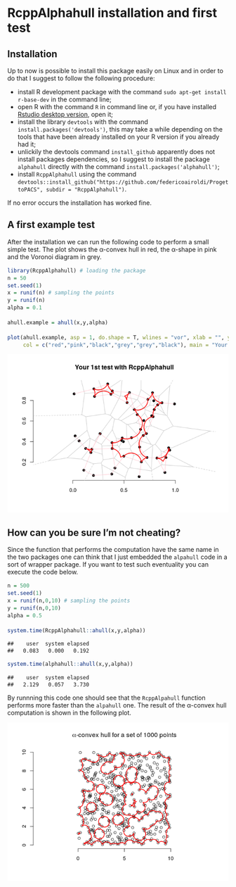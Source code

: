 RcppAlphahull installation and first test
================

## Installation

Up to now is possible to install this package easily on Linux and in
order to do that I suggest to follow the following procedure:

  - install R development package with the command `sudo apt-get install
    r-base-dev` in the command line;
  - open R with the command `R` in command line or, if you have
    installed [Rstudio desktop
    version](https://www.rstudio.com/products/rstudio/download/#download),
    open it;
  - install the library `devtools` with the command
    `install.packages('devtools')`, this may take a while depending on
    the tools that have been already installed on your R version if you
    already had it;
  - unlickily the devtools command `install_github` apparently does not
    install packages dependencies, so I suggest to install the package
    `alphahull` directly with the command
    `install.packages('alphahull')`;
  - install `RcppAlphahull` using the command
    `devtools::install_github("https://github.com/federicoairoldi/ProgettoPACS",
    subdir = "RcppAlphahull")`.

If no error occurs the installation has worked fine.

## A first example test

After the installation we can run the following code to perform a small
simple test. The plot shows the α-convex hull in red, the α-shape in
pink and the Voronoi diagram in grey.

``` r
library(RcppAlphahull) # loading the package
n = 50
set.seed(1)
x = runif(n) # sampling the points
y = runif(n)
alpha = 0.1

ahull.example = ahull(x,y,alpha)

plot(ahull.example, asp = 1, do.shape = T, wlines = "vor", xlab = "", ylab = "", pch = 19, 
     col = c("red","pink","black","grey","grey","black"), main = "Your 1st test with RcppAlphahull")
```

![](README_files/figure-gfm/first%20test-1.png)<!-- -->

## How can you be sure I’m not cheating?

Since the function that performs the computation have the same name in
the two packages one can think that I just embedded the `alpahull` code
in a sort of wrapper package. If you want to test such eventuality you
can execute the code below.

``` r
n = 500
set.seed(1)
x = runif(n,0,10) # sampling the points
y = runif(n,0,10)
alpha = 0.5
  
system.time(RcppAlphahull::ahull(x,y,alpha))
```

    ##    user  system elapsed 
    ##   0.083   0.000   0.192

``` r
system.time(alphahull::ahull(x,y,alpha))
```

    ##    user  system elapsed 
    ##   2.129   0.057   3.730

By runnning this code one should see that the `RcppAlpahull` function
performs more faster than the `alpahull` one. The result of the α-convex
hull computation is shown in the following plot.

![](README_files/figure-gfm/plot-1.png)<!-- -->
